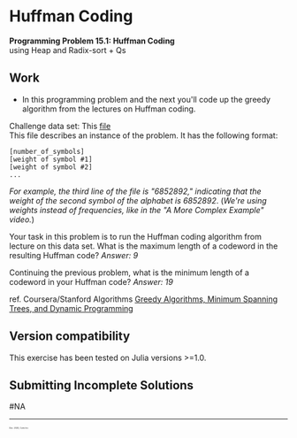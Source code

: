 # Huffman Coding

  **Programming Problem 15.1: Huffman Coding**  
  using Heap and Radix-sort + Qs


## Work
  - In this programming problem and the next you'll code up the greedy algorithm from the lectures on Huffman coding.

Challenge data set: This [file](https://github.com/pascal-p/julia-exercism/blob/master/Algo/15-1-greedy-huffman-coding/testfiles/input_huffman.txt)  
This file describes an instance of the problem. It has the following format:

    [number_of_symbols]
    [weight of symbol #1]
    [weight of symbol #2]
    ...

*For example, the third line of the file is "6852892," indicating that the weight of the second symbol of the alphabet is 6852892*. (*We're using weights instead of frequencies, like in the "A More Complex Example" video.*)

Your task in this problem is to run the Huffman coding algorithm from lecture on this data set. What is the maximum length of a codeword in the resulting Huffman code? *Answer: 9*

Continuing the previous problem, what is the minimum length of a codeword in your Huffman code? *Answer: 19*


ref. Coursera/Stanford Algorithms [Greedy Algorithms, Minimum Spanning Trees, and Dynamic Programming](https://www.coursera.org/learn/algorithms-greedy/home/welcome)

## Version compatibility
This exercise has been tested on Julia versions >=1.0.

## Submitting Incomplete Solutions
#NA

<hr />
<p style="font-size:0.25em">Dec. 2020, Corto Inc</p>
